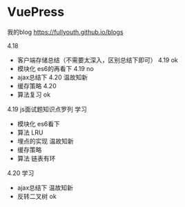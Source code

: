 # VuePress

我的blog https://fullyouth.github.io/blogs

4.18
- 客户端存储总结（不需要太深入，区别总结下即可） 4.19 ok
- 模块化 es6的再看下 4.19 no
- ajax总结下 4.20
温故知新
- 缓存策略 4.20
- 算法复习 ok

4.19
js面试题知识点罗列
学习
- 模块化 es6看下
- 算法 LRU
- 埋点的实现
温故知新
- 缓存策略 
- 算法 链表有环

4.20
学习
- ajax总结下
温故知新
- 反转二叉树 ok
